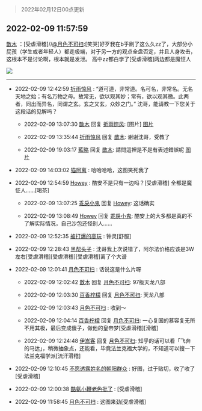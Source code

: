 > 2022年02月12日00点更新
<link rel="stylesheet" href="https://cdn.jsdelivr.net/gh/taotie6/sampleJSON@main/css/photo_show.css">
<meta name="referrer" content="no-referrer" />


 ## 2022-02-09 11:57:59 

 [㪚木](https://www.coolapk.com/feed/33411503?shareKey=ZjM3YjhhMTFmZjcwNjIwMzNjYTc~) ：[受虐滑稽]//<a class="feed-link-uname" href="/u/月色不可扫">@月色不可扫</a>:[笑哭]好歹我在b乎刷了这么久zz了，大部分小屁孩（学生或者年轻人）都走极端，对于另一方的观点全盘否定，并且人身攻击，这根本不是讨论啊，根本就是发泄。
高中zz都白学了[受虐滑稽]两边都是魔怔人 

<div class="album">
<img class="img-item" src="http://image.coolapk.com/feed/2022/0209/10/1081091_ff1d3734_4682_5723_512@322x322.gif" />
</div>

 ------- 

- 2022-02-09 12:42:59 [折雨惊风](uid=15246697) : “道可道，非常道。名可名，非常名。无名天地之始；有名万物之母。故常无，欲以观其妙；常有，欲以观其徼。此两者，同出而异名，同谓之玄。玄之又玄，众妙之门。”
沈哥，能请教一下您关于这段话的见解吗？ 

    - 2022-02-09 13:07:30 [㪚木](uid=1081091) 回复 [折雨惊风](uid=15246697): [图片] [图片](http://image.coolapk.com/feed/2022/0209/13/1081091_df3913b8_3249_5262_37@645x4814.jpeg)

    - 2022-02-09 13:35:44 [折雨惊风](uid=15246697) 回复 [㪚木](uid=1081091): 谢谢沈哥，受教了 

    - 2022-02-09 19:03:17 [藍略](uid=4334799) 回复 [㪚木](uid=1081091): 請問這裡是不是有表述錯誤呢 [图片](http://image.coolapk.com/feed/2022/0209/19/4334799_d48931d5_4569_888_298@323x83.jpeg)

- 2022-02-09 14:03:02 [猫阿离](uid=491974) : 哈哈哈哈，这图笑死我了 

- 2022-02-09 12:54:59 [Howey](uid=2814167) : 酷安不是只有一边吗？[受虐滑稽]
全都是魔怔人……[喝茶] 

    - 2022-02-09 13:07:25 [乖戾小鬼](uid=3038000) 回复 [Howey](uid=2814167): 这话确实 

    - 2022-02-09 13:08:49 [Howey](uid=2814167) 回复 [乖戾小鬼](uid=3038000): 酷安上的大多都是真的不了解实际情况，自己沙包还怪别人…… 

- 2022-02-09 12:52:35 [被打爆的高玩](uid=4091765) : 钟灵[舒服] 

- 2022-02-09 12:28:43 [黑帮头子](uid=2838832) : 沈哥我上次说错了，阿尔法价格应该是3W左右[受虐滑稽][受虐滑稽][受虐滑稽]离了个大谱 

- 2022-02-09 12:01:41 [月色不可扫](uid=3639201) : 话说这是什么片呀 

    - 2022-02-09 12:02:42 [㪚木](uid=1081091) 回复 [月色不可扫](uid=3639201): 97版天龙八部 

    - 2022-02-09 12:03:30 [百香柠檬](uid=2068085) 回复 [月色不可扫](uid=3639201): 天龙八部 

    - 2022-02-09 12:03:43 [月色不可扫](uid=3639201) : 收到～ 

    - 2022-02-09 12:04:14 [百香柠檬](uid=2068085) 回复 [月色不可扫](uid=3639201): 一心复国的慕容复无所不用其极，最后变成傻子，做他的皇帝梦[受虐滑稽][滑稽] 

    - 2022-02-09 12:24:48 [伊嵩客](uid=1080769) 回复 [月色不可扫](uid=3639201): 知乎的话可以看「飞奔的马达」，稍微抽象点，还能看，毕竟法兰克福大学的，不知道可以搜一下法兰克福学派[流汗滑稽] 

- 2022-02-09 12:10:45 [不愿透露姓名的朝阳群众](uid=2170943) : 好图，过于贴切，收了收了[受虐滑稽] 

- 2022-02-09 12:00:38 [酷氨小鞭老色批了](uid=2031667) : [受虐滑稽] 

- 2022-02-09 11:58:45 [月色不可扫](uid=3639201) : 这图来劲[受虐滑稽] 

